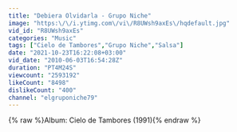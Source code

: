 ```yaml
---
title: "Debiera Olvidarla - Grupo Niche"
image: "https:\/\/i.ytimg.com\/vi\/R8UWsh9axEs\/hqdefault.jpg"
vid_id: "R8UWsh9axEs"
categories: "Music"
tags: ["Cielo de Tambores","Grupo Niche","Salsa"]
date: "2021-10-23T16:22:08+03:00"
vid_date: "2010-06-03T16:54:28Z"
duration: "PT4M24S"
viewcount: "2593192"
likeCount: "8498"
dislikeCount: "400"
channel: "elgruponiche79"
---
```

{% raw %}Album: Cielo de Tambores (1991){% endraw %}
